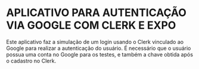 # APLICATIVO PARA AUTENTICAÇÃO VIA GOOGLE COM CLERK E EXPO

Este aplicativo faz a simulação de um login usando o Clerk vinculado ao Google para realizar a autenticação do usuário.
É necessário que o usuário possua uma conta no Google para os testes, e também a chave obtida após o cadastro no Clerk.

